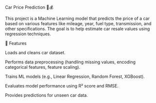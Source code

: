 Car Price Prediction 🚗💰

This project is a Machine Learning model that predicts the price of a car based on various features like mileage, year, fuel type, transmission, and other specifications.
The goal is to help estimate car resale values using regression techniques.

🚀 Features

Loads and cleans car dataset.

Performs data preprocessing (handling missing values, encoding categorical features, feature scaling).

Trains ML models (e.g., Linear Regression, Random Forest, XGBoost).

Evaluates model performance using R² score and RMSE.

Provides predictions for unseen car data.
